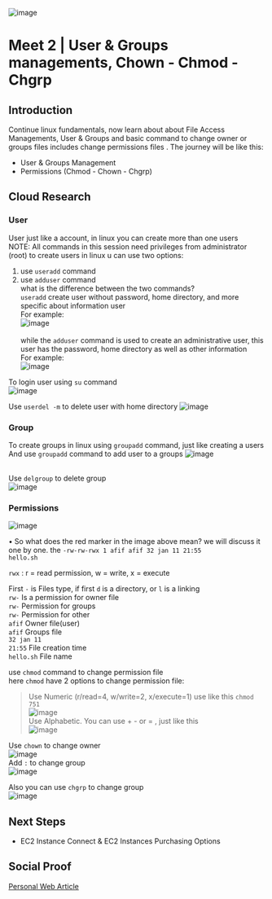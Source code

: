 ![image](https://user-images.githubusercontent.com/118882411/211846448-06c566be-1da5-4bee-a374-0cd0c2276e79.png)

# Meet 2 | User & Groups managements, Chown - Chmod - Chgrp

## Introduction
Continue linux fundamentals, now learn about about File Access Managements, User & Groups and basic command to change owner or groups files includes change permissions files . The journey will be like this:
- User & Groups Management
- Permissions (Chmod - Chown - Chgrp)

## Cloud Research

### User
User just like a account, in linux you can create more than one users
<br> NOTE: All commands in this session need privileges from administrator (root)
to create users in linux u can use two options: <br> 
1. use <code>useradd</code> command <br> 
2. use <code>adduser</code> command <br> 
what is the difference between the two commands? <br> <code>useradd</code> create user without password, home directory, and more specific about information user
<br> For example:<br>
![image](https://user-images.githubusercontent.com/118882411/211849788-6939ad80-768e-4fd6-8297-f269039341cd.png)
<br><br>while the <code>adduser</code> command is used to create an administrative user, this user has the password, home directory as well as other information<br>
For example:<br>
![image](https://user-images.githubusercontent.com/118882411/211850363-1e417d9d-424b-4f93-a5b8-971318ab1be2.png)


To login user using <code>su</code> command<br>
![image](https://user-images.githubusercontent.com/118882411/211851483-7fbadd20-e649-43a4-ae0a-45bf6b5796cc.png)

Use <code>userdel -m</code> to delete user with home directory
![image](https://user-images.githubusercontent.com/118882411/211856083-8703bc7f-2b6d-436e-85a5-5df5cb7653bd.png)


### Group
To create groups in linux using <code>groupadd</code> command, just like creating a users
<br>And use <code>groupadd</code> command to add user to a groups 
![image](https://user-images.githubusercontent.com/118882411/211854730-6b43b573-3c7d-40f5-91d3-57fa3367562c.png)

<br>Use <code>delgroup</code> to delete group<br>
![image](https://user-images.githubusercontent.com/118882411/211856361-9c59f268-5666-4337-a671-3192559c6521.png)



### Permissions
![image](https://user-images.githubusercontent.com/118882411/211840733-f68a8d0d-f25a-4ef5-a439-37d89992b822.png)

• So what does the red marker in the image above mean? we will discuss it one by one.
the <code>-rw-rw-rwx 1 afif afif 32 jan 11 21:55 hello.sh</code>

<code>rwx</code> : r = read permission, w = write, x = execute

First <code>-</code> is Files type, if first <code>d</code> is a directory, or <code>l</code> is a linking
<br><code>rw-</code> Is a permission for owner file
<br><code>rw-</code> Permission for groups
<br><code>rw-</code> Permission for other
<br><code>afif</code> Owner file(user)
<br><code>afif</code> Groups file
<br><code>32 jan 11 21:55</code> File creation time
<br><code>hello.sh</code> File name

use <code>chmod</code> command to change permission file
<br> here <code>chmod</code> have 2 options to change permission file:
 > Use Numeric (r/read=4, w/write=2, x/execute=1) use like this <code>chmod 751</code>
 ><br> ![image](https://user-images.githubusercontent.com/118882411/211861577-d2c67c26-d2c6-4eb7-aa2a-772dea117c19.png)
 ><br> Use Alphabetic. You can use + - or = , just like this<br>
 >![image](https://user-images.githubusercontent.com/118882411/211861975-c0f568b5-ff5d-43e4-b002-707b41b8f1ef.png)

Use <code>chown</code> to change owner<br>
![image](https://user-images.githubusercontent.com/118882411/211863016-720dba08-fa79-46e9-b0ae-2f3f1aa4bc2d.png)
<br>Add <code>:</code> to change group<br>
![image](https://user-images.githubusercontent.com/118882411/211863460-8cd2569e-41b7-44f1-b276-06b3fd2e1e5f.png)

Also you can use <code>chgrp</code> to change group<br>
![image](https://user-images.githubusercontent.com/118882411/211864952-59d80990-2e78-453a-8ca0-d17883657c5c.png)


## Next Steps

- EC2 Instance Connect & EC2 Instances Purchasing Options 

## Social Proof

[Personal Web Article](https://afifurrohman-id.github.io/article/100DaysOfCloud)
